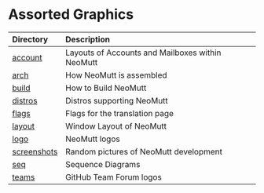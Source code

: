 # Assorted Graphics

| Directory                            | Description                                      |
| :----------------------------------- | :----------------------------------------------- |
| [account](account/README.md)         | Layouts of Accounts and Mailboxes within NeoMutt |
| [arch](arch/README.md)               | How NeoMutt is assembled                         |
| [build](build/README.md)             | How to Build NeoMutt                             |
| [distros](distros/README.md)         | Distros supporting NeoMutt                       |
| [flags](flags/README.md)             | Flags for the translation page                   |
| [layout](layout/README.md)           | Window Layout of NeoMutt                         |
| [logo](logo/README.md)               | NeoMutt logos                                    |
| [screenshots](screenshots/README.md) | Random pictures of NeoMutt development           |
| [seq](seq/README.md)                 | Sequence Diagrams                                |
| [teams](teams/README.md)             | GitHub Team Forum logos                          |

